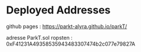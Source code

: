 # Deployed Addresses

github pages : https://parkt-alyra.github.io/parkT/

adresse ParkT.sol ropsten : 0xF41231A49358535943483307474b2c077e79827A 